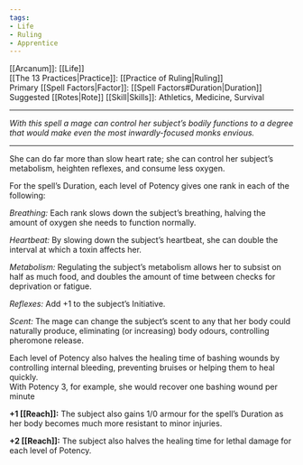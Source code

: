 ```yaml
---
tags:
- Life
- Ruling
- Apprentice
---
```


[[Arcanum]]: [[Life]]\
[[The 13 Practices|Practice]]: [[Practice of Ruling|Ruling]]\
Primary [[Spell Factors|Factor]]: [[Spell Factors#Duration|Duration]]\
Suggested [[Rotes|Rote]] [[Skill|Skills]]: Athletics, Medicine, Survival

---

_With this spell a mage can control her subject’s bodily functions to a degree that would make even the most inwardly-focused monks envious._

---

She can do far more than slow heart rate; she can control her subject’s metabolism, heighten reflexes, and consume less oxygen. 

For the spell’s Duration, each level of Potency gives one rank in each of the following:

_Breathing:_ Each rank slows down the subject’s breathing, halving the amount of oxygen she needs to function normally.

_Heartbeat:_ By slowing down the subject’s heartbeat, she can double the interval at which a toxin affects her.

_Metabolism:_ Regulating the subject’s metabolism allows her to subsist on half as much food, and doubles the amount of time between checks for deprivation or fatigue.

_Reflexes:_ Add +1 to the subject’s Initiative.

_Scent:_ The mage can change the subject’s scent to any that her body could naturally produce, eliminating (or increasing) body odours, controlling pheromone release.

Each level of Potency also halves the healing time of bashing wounds by controlling internal bleeding, preventing bruises or helping them to heal quickly.\
With Potency 3, for example, she would recover one bashing wound per minute

**+1 [[Reach]]:** The subject also gains 1/0 armour for the spell’s Duration as her body becomes much more resistant to minor injuries.

**+2 [[Reach]]:** The subject also halves the healing time for lethal damage for each level of Potency.